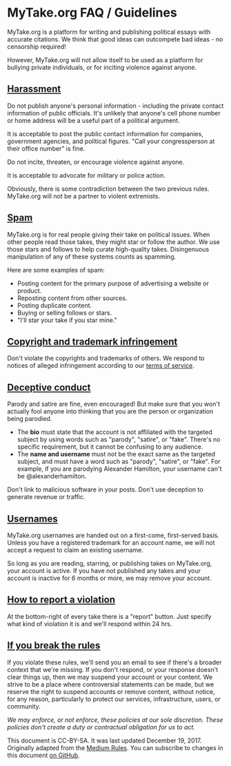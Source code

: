 # MyTake.org FAQ / Guidelines

MyTake.org is a platform for writing and publishing political essays with accurate citations.  We think that good ideas can outcompete bad ideas - no censorship required!

However, MyTake.org will not allow itself to be used as a platform for bullying private individuals, or for inciting violence against anyone.

<a name="harassment"></a>

## [Harassment](#harassment)

Do not publish anyone's personal information - including the private contact information of public officials.  It's unlikely that anyone's cell phone number or home address will be a useful part of a political argument.

It is acceptable to post the public contact information for companies, government agencies, and political figures.  "Call your congressperson at their office number" is fine.

Do not incite, threaten, or encourage violence against anyone.

It is acceptable to advocate for military or police action.

Obviously, there is some contradiction between the two previous rules.  MyTake.org will not be a partner to violent extremists.

<a name="spam"></a>

## [Spam](#spam)

MyTake.org is for real people giving their take on political issues.  When other people read those takes, they might star or follow the author.  We use those stars and follows to help curate high-quality takes.  Disingenuous manipulation of any of these systems counts as spamming.

Here are some examples of spam:

- Posting content for the primary purpose of advertising a website or product.
- Reposting content from other sources.
- Posting duplicate content.
- Buying or selling follows or stars.
- "I'll star your take if you star mine."

<a name="infringement"></a>

## [Copyright and trademark infringement](#infringement)

Don't violate the copyrights and trademarks of others.  We respond to notices of alleged infringement according to our [terms of service](https://meta.mytake.org/tos).

<a name="deceptive"></a>

## [Deceptive conduct](#deceptive)

Parody and satire are fine, even encouraged!  But make sure that you won't actually fool anyone into thinking that you are the person or organization being parodied.

- The **bio** must state that the account is not affiliated with the targeted subject by using words such as "parody", "satire", or "fake".  There's no specific requirement, but it cannot be confusing to any audience.
- The **name and username** must not be the exact same as the targeted subject, and must have a word such as "parody", "satire", or "fake".  For example, if you are parodying Alexander Hamilton, your username can't be @alexanderhamilton.

Don't link to malicious software in your posts.  Don't use deception to generate revenue or traffic.

<a name="usernames"></a>

## [Usernames](#usernames)

MyTake.org usernames are handed out on a first-come, first-served basis.  Unless you have a registered trademark for an account name, we will not accept a request to claim an existing username.

So long as you are reading, starring, or publishing takes on MyTake.org, your account is active.  If you have not published any takes and your account is inactive for 6 months or more, we may remove your account.

<a name="report"></a>

## [How to report a violation](#report)

At the bottom-right of every take there is a "report" button.  Just specify what kind of violation it is and we'll respond within 24 hrs.

<a name="violations"></a>

## [If you break the rules](#violations)

If you violate these rules, we'll send you an email to see if there's a broader context that we're missing.  If you don't respond, or your response doesn't clear things up, then we may suspend your account or your content.  We strive to be a place where controversial statements can be made, but we reserve the right to suspend accounts or remove content, without notice, for any reason, particularly to protect our services, infrastructure, users, or community.

*We may enforce, or not enforce, these policies at our sole discretion. These policies don’t create a duty or contractual obligation for us to act.*

This document is CC-BY-SA. It was last updated December 19, 2017.  Originally adapted from the [Medium Rules](https://medium.com/policy/medium-rules-30e5502c4eb4). You can subscribe to changes in this document [on GitHub](https://github.com/mytakedotorg/policy/blob/master/guidelines.md).
